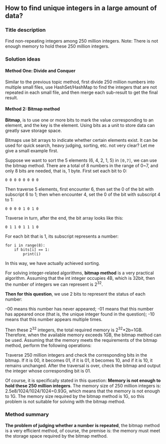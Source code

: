 ## How to find unique integers in a large amount of data?

### Title description

Find non-repeating integers among 250 million integers. Note: There is not enough memory to hold these 250 million integers.

### Solution ideas

#### Method One: Divide and Conquer

Similar to the previous topic method, first divide 250 million numbers into multiple small files, use HashSet/HashMap to find the integers that are not repeated in each small file, and then merge each sub-result to get the final result.

#### Method 2: Bitmap method

**Bitmap**, is to use one or more bits to mark the value corresponding to an element, and the key is the element. Using bits as a unit to store data can greatly save storage space.

Bitmaps use bit arrays to indicate whether certain elements exist. It can be used for quick search, heavy judging, sorting, etc. not very clear? Let me give a small example first.

Suppose we want to sort the 5 elements (6, 4, 2, 1, 5) in `[0,7]`, we can use the bitmap method. There are a total of 8 numbers in the range of 0~7, and only 8 bits are needed, that is, 1 byte. First set each bit to 0:

```
0 0 0 0 0 0 0 0
```

Then traverse 5 elements, first encounter 6, then set the 0 of the bit with subscript 6 to 1; then when encounter 4, set the 0 of the bit with subscript 4 to 1:

```
0 0 0 0 1 0 1 0
```

Traverse in turn, after the end, the bit array looks like this:

```
0 1 1 0 1 1 1 0
```

For each bit that is 1, its subscript represents a number:

```
for i in range(8):
    if bits[i] == 1:
        print(i)
```

In this way, we have actually achieved sorting.

For solving integer-related algorithms, **bitmap method** is a very practical algorithm. Assuming that the int integer occupies 4B, which is 32bit, then the number of integers we can represent is 2<sup>32</sup>.

**Then for this question**, we use 2 bits to represent the status of each number:

-00 means this number has never appeared;
-01 means that this number has appeared once (that is, the unique integer found in the question);
-10 means that this number appears multiple times.

Then these 2<sup>32</sup> integers, the total required memory is 2<sup>32</sup>\*2b=1GB. Therefore, when the available memory exceeds 1GB, the bitmap method can be used. Assuming that the memory meets the requirements of the bitmap method, perform the following operations:

Traverse 250 million integers and check the corresponding bits in the bitmap. If it is 00, it becomes 01, if it is 01, it becomes 10, and if it is 10, it remains unchanged. After the traversal is over, check the bitmap and output the integer whose corresponding bit is 01.

Of course, it is specifically stated in this question: **Memory is not enough to hold these 250 million integers**. The memory size of 250 million integers is: 2.5e8/1024/1024/1024=0.93G, which means that the memory is not enough to 1G. The memory size required by the bitmap method is 1G, so this problem is not suitable for solving with the bitmap method.

### Method summary

**The problem of judging whether a number is repeated**, the bitmap method is a very efficient method, of course, the premise is: the memory must meet the storage space required by the bitmap method.